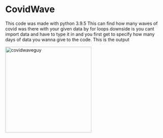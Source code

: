 # CovidWave
This code was made with python 3.9.5
This can find how many waves of covid was there with your given data by for loops
downside is you cant import data and have to type it in and you first get to specify how many days of data you wanna give to the code.
This is the output

<img width="271" alt="covidwaveguy" src="https://user-images.githubusercontent.com/83542717/123031763-73a2bc00-d402-11eb-8343-75a739f4c6f5.png">

